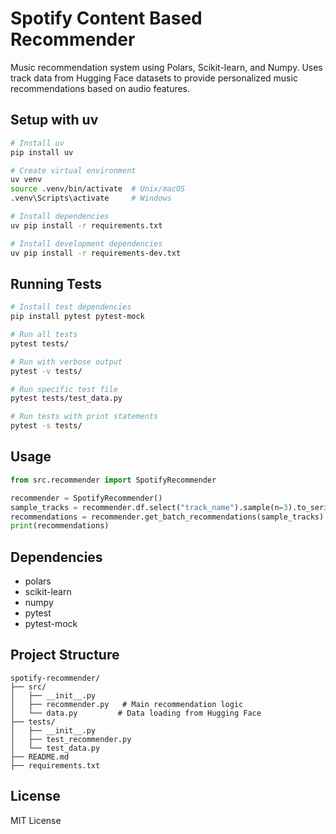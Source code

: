 # Spotify Content Based Recommender

Music recommendation system using Polars, Scikit-learn, and Numpy. Uses track data from Hugging Face datasets to provide personalized music recommendations based on audio features.

## Setup with uv

```bash
# Install uv
pip install uv

# Create virtual environment
uv venv
source .venv/bin/activate  # Unix/macOS
.venv\Scripts\activate     # Windows

# Install dependencies
uv pip install -r requirements.txt

# Install development dependencies
uv pip install -r requirements-dev.txt
```

## Running Tests

```bash
# Install test dependencies
pip install pytest pytest-mock

# Run all tests
pytest tests/

# Run with verbose output
pytest -v tests/

# Run specific test file
pytest tests/test_data.py

# Run tests with print statements
pytest -s tests/
```

## Usage

```python
from src.recommender import SpotifyRecommender

recommender = SpotifyRecommender()
sample_tracks = recommender.df.select("track_name").sample(n=3).to_series().to_list()
recommendations = recommender.get_batch_recommendations(sample_tracks)
print(recommendations)
```

## Dependencies

- polars
- scikit-learn
- numpy
- pytest
- pytest-mock

## Project Structure

```
spotify-recommender/
├── src/
│   ├── __init__.py
│   ├── recommender.py   # Main recommendation logic
│   └── data.py         # Data loading from Hugging Face
├── tests/
│   ├── __init__.py
│   ├── test_recommender.py
│   └── test_data.py
├── README.md
├── requirements.txt
```

## License

MIT License